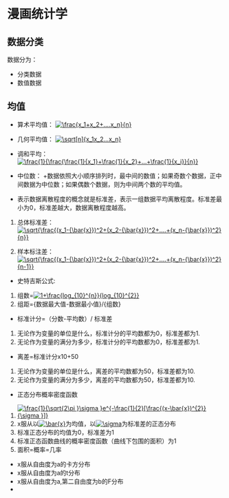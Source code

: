 # 漫画统计学

## 数据分类 ##
数据分为：

+ 分类数据
+ 数值数据

## 均值 ##

+ 算术平均值：  <a href="https://www.codecogs.com/eqnedit.php?latex=\frac{x_1&plus;x_2&plus;....x_n}{n}" target="_blank"><img src="https://latex.codecogs.com/gif.latex?\frac{x_1&plus;x_2&plus;....x_n}{n}" title="\frac{x_1+x_2+....x_n}{n}" /></a>
+ 几何平均值： <a href="https://www.codecogs.com/eqnedit.php?latex=\sqrt[n]{x_1x_2...x_n}" target="_blank"><img src="https://latex.codecogs.com/gif.latex?\sqrt[n]{x_1x_2...x_n}" title="\sqrt[n]{x_1x_2...x_n}" /></a>

+ 调和平均： <a href="https://www.codecogs.com/eqnedit.php?latex=\frac{1}{\frac{\frac{1}{x_1}&plus;\frac{1}{x_2}&plus;...&plus;\frac{1}{x_i}}{n}}" target="_blank"><img src="https://latex.codecogs.com/gif.latex?\frac{1}{\frac{\frac{1}{x_1}&plus;\frac{1}{x_2}&plus;...&plus;\frac{1}{x_i}}{n}}" title="\frac{1}{\frac{\frac{1}{x_1}+\frac{1}{x_2}+...+\frac{1}{x_i}}{n}}" /></a>

+ 中位数：
+数据依照大小顺序排列时，最中间的数值；如果奇数个数据，正中间数据为中位数；如果偶数个数据，则为中间两个数的平均值。
+ 表示数据离散程度的概念就是标准差，表示一组数据平均离散程度。标准差最小为0，标准差越大，数据离散程度越高。
 1. 总体标准差：<a href="https://www.codecogs.com/eqnedit.php?latex=\sqrt{\frac{(x_1-{\bar{x}})^2&plus;(x_2-{\bar{x}})^2&plus;....&plus;(x_n-{\bar{x}})^2}{n}}" target="_blank"><img src="https://latex.codecogs.com/gif.latex?\sqrt{\frac{(x_1-{\bar{x}})^2&plus;(x_2-{\bar{x}})^2&plus;....&plus;(x_n-{\bar{x}})^2}{n}}" title="\sqrt{\frac{(x_1-{\bar{x}})^2+(x_2-{\bar{x}})^2+....+(x_n-{\bar{x}})^2}{n}}" /></a>
  
 2. 样本标注差：<a href="https://www.codecogs.com/eqnedit.php?latex=\sqrt{\frac{(x_1-{\bar{x}})^2&plus;(x_2-{\bar{x}})^2&plus;....&plus;(x_n-{\bar{x}})^2}{n-1}}" target="_blank"><img src="https://latex.codecogs.com/gif.latex?\sqrt{\frac{(x_1-{\bar{x}})^2&plus;(x_2-{\bar{x}})^2&plus;....&plus;(x_n-{\bar{x}})^2}{n-1}}" title="\sqrt{\frac{(x_1-{\bar{x}})^2+(x_2-{\bar{x}})^2+....+(x_n-{\bar{x}})^2}{n-1}}" /></a>
+ 史特吉斯公式: 
 1. 组数=<a href="https://www.codecogs.com/eqnedit.php?latex=1&plus;\frac{log_{10}^{n}}{log_{10}^{2}}" target="_blank"><img src="https://latex.codecogs.com/gif.latex?1&plus;\frac{log_{10}^{n}}{log_{10}^{2}}" title="1+\frac{log_{10}^{n}}{log_{10}^{2}}" /></a>
 2. 组距={数据最大值-数据最小值}/{组数}
+  标准计分=（分数-平均数）/ 标准差
 1. 无论作为变量的单位是什么，标准计分的平均数都为0，标准差都为1.
 2. 无论作为变量的满分为多少，标准计分的平均数都为0，标准差都为1.
+ 离差=标准计分x10+50
 1. 无论作为变量的单位是什么，离差的平均数都为50，标准差都为10.
 2. 无论作为变量的满分为多少，离差的平均数都为50，标准差都为10.
+ 正态分布概率密度函数
 1. <a href="https://www.codecogs.com/eqnedit.php?latex=\frac{1}{\sqrt{2\pi&space;}\sigma&space;}e^{-\frac{1}{2}[\frac{(x-\bar{x})^{2}}{\sigma&space;}]}" target="_blank"><img src="https://latex.codecogs.com/gif.latex?\frac{1}{\sqrt{2\pi&space;}\sigma&space;}e^{-\frac{1}{2}[\frac{(x-\bar{x})^{2}}{\sigma&space;}]}" title="\frac{1}{\sqrt{2\pi }\sigma }e^{-\frac{1}{2}[\frac{(x-\bar{x})^{2}}{\sigma }]}" /></a>
 2. x服从以<a href="https://www.codecogs.com/eqnedit.php?latex=\bar{x}" target="_blank"><img src="https://latex.codecogs.com/gif.latex?\bar{x}" title="\bar{x}" /></a>为均值，以<a href="https://www.codecogs.com/eqnedit.php?latex=\sigma" target="_blank"><img src="https://latex.codecogs.com/gif.latex?\sigma" title="\sigma" /></a>为标准差的正态分布
 3. 标准正态分布的均值为0，标准差为1
 4. 标准正态函数曲线的概率密度函数（曲线下包围的面积）为1
 5. 面积=概率=几率
+ x服从自由度为a的卡方分布
+ x服从自由度为a的t分布
+ x服从自由度为a,第二自由度为b的F分布
+ 

